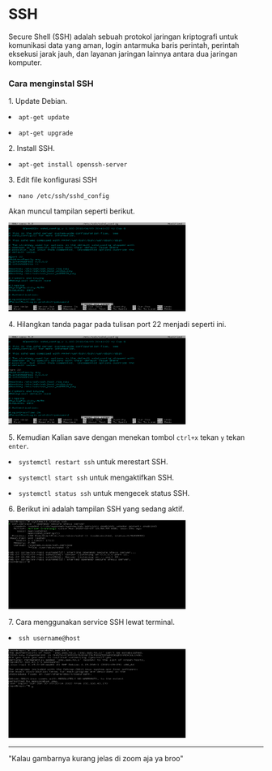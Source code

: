 # SSH
<p>Secure Shell (SSH) adalah sebuah protokol jaringan kriptografi untuk komunikasi data yang aman, login antarmuka baris perintah, perintah eksekusi jarak jauh, dan layanan jaringan lainnya antara dua jaringan komputer.</p>
<h3>Cara menginstal SSH</h3>
<p>1. Update Debian.</p>
<p><li><code>apt-get update</code></li></p>
<p><li><code>apt-get upgrade</code></li></p>
<p>2. Install SSH.</p>
<p><li><code>apt-get install openssh-server</code></li></p>
<p>3. Edit file konfigurasi SSH</p>
<p><li><code>nano /etc/ssh/sshd_config</code></li></p>
<p>Akan muncul tampilan seperti berikut.</p>
<img src="https://github.com/rofisikunyuk/SSH/blob/main/Screenshot/VirtualBox_DEBIAN10%5BSERVER%5D_07_02_2022_13_57_43.png" width="350" height="175">
<p>4. Hilangkan tanda pagar pada tulisan port 22 menjadi seperti ini.</p>
<img src="https://github.com/rofisikunyuk/SSH/blob/main/Screenshot/VirtualBox_DEBIAN10%5BSERVER%5D_07_02_2022_13_58_02.png" width="350" height="175">
<p>5. Kemudian Kalian save dengan menekan tombol <code>ctrl+x</code> tekan <code>y</code> tekan <code>enter</code>.</p>
<p><Li><code>systemctl restart ssh</code> untuk merestart SSH.</li></p>
<p><li><code>systemctl start ssh</code> untuk mengaktifkan SSH.</li></p>
<p><li><code>systemctl status ssh</code> untuk mengecek status SSH.</Li></p>
<p>6. Berikut ini adalah tampilan SSH yang sedang aktif.</p>
<img src="https://github.com/rofisikunyuk/SSH/blob/main/Screenshot/VirtualBox_DEBIAN10%5BSERVER%5D_07_02_2022_13_58_27.png" width="350" height="175">
<p>7. Cara menggunakan service SSH lewat terminal.</p>
<p><li><code>ssh username@host</code></li></p>
<img src="https://github.com/rofisikunyuk/SSH/blob/main/Screenshot/ssh%20terminal.png" width="350" height="175"><hr>
<p>"Kalau gambarnya kurang jelas di zoom aja ya broo"</p>
